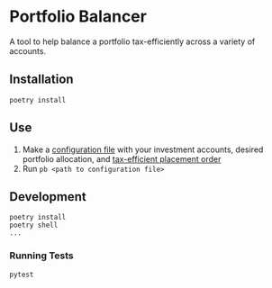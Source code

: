 # Portfolio Balancer

A tool to help balance a portfolio tax-efficiently across a variety of accounts.

## Installation

    poetry install

## Use

1. Make a [configuration file](./tests/config/test.yml) with your investment accounts, desired portfolio allocation, and [tax-efficient placement order](https://www.bogleheads.org/wiki/Tax-efficient_fund_placement)
1. Run `pb <path to configuration file>`

## Development

    poetry install
    poetry shell
    ...

### Running Tests

    pytest
